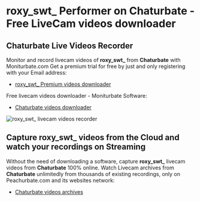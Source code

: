 # roxy_swt_ Performer on Chaturbate - Free LiveCam videos downloader

## Chaturbate Live Videos Recorder

Monitor and record livecam videos of **roxy_swt_** from **Chaturbate** with Moniturbate.com
Get a premium trial for free by just and only registering with your Email address:
* [roxy_swt_ Premium videos downloader](https://moniturbate.com/request-demo-licence-key.html)

Free livecam videos downloader - Moniturbate Software:
* [Chaturbate videos downloader](https://moniturbate.com/moniturbate-download-software.html)

![roxy_swt_ livecam videos recorder](https://peachurnet.com/templates/moniturbate-software.png)


## Capture roxy_swt_ videos from the Cloud and watch your recordings on Streaming

Without the need of downloading a software, capture **roxy_swt_** livecam videos from **Chaturbate** 100% online.
Watch Livecam archives from **Chaturbate** unlimitedly from thousands of existing recordings, only on Peachurbate.com and its websites network:
* [Chaturbate videos archives](https://peachurnet.com/)